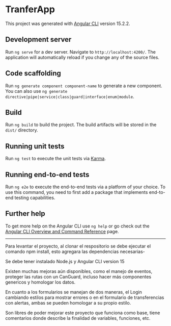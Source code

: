 # TranferApp

This project was generated with [Angular CLI](https://github.com/angular/angular-cli) version 15.2.2.

## Development server

Run `ng serve` for a dev server. Navigate to `http://localhost:4200/`. The application will automatically reload if you change any of the source files.

## Code scaffolding

Run `ng generate component component-name` to generate a new component. You can also use `ng generate directive|pipe|service|class|guard|interface|enum|module`.

## Build

Run `ng build` to build the project. The build artifacts will be stored in the `dist/` directory.

## Running unit tests

Run `ng test` to execute the unit tests via [Karma](https://karma-runner.github.io).

## Running end-to-end tests

Run `ng e2e` to execute the end-to-end tests via a platform of your choice. To use this command, you need to first add a package that implements end-to-end testing capabilities.

## Further help

To get more help on the Angular CLI use `ng help` or go check out the [Angular CLI Overview and Command Reference](https://angular.io/cli) page.


---------------------------------------------------------------------------------------------------------------------------------------------------------
Para levantar el proyecto, al clonar el respositorio se debe ejecutar el comando npm install, esto agregara las dependencias necesarias-

Se debe tener instalado Node.js y Angular CLI version 15

Existen muchas mejoras aún disponibles, como el manejo de eventos, proteger las rutas con un CanGuard, incluso hacer más componentes genericos y homologar los datos.

En cuanto a los formularios se manejan de dos maneras, el Login cambiando estilos para mostrar errores o en el formulario de transferencias con alertas, ambas se pueden homologar a su propio estilo.

Son libres de poder mejorar este proyecto que funciona como base, tiene comentarios donde describe la finalidad de variables, funciones, etc.
